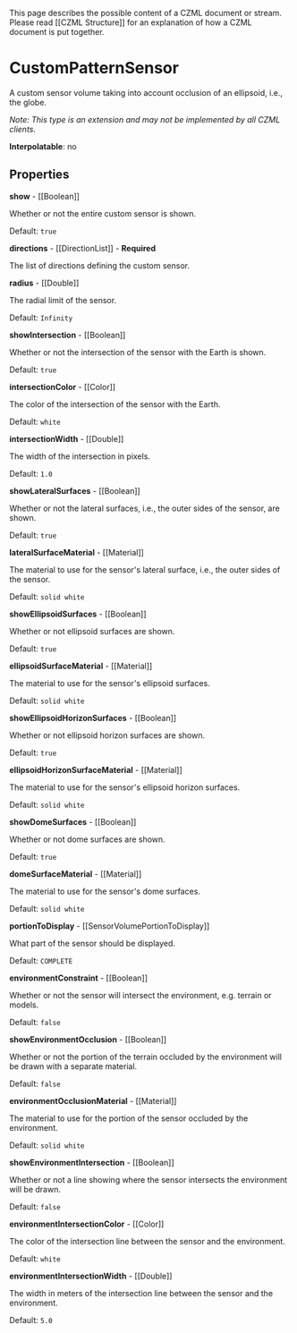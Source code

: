 This page describes the possible content of a CZML document or stream.  Please read [[CZML Structure]] for an explanation of how a CZML document is put together.

# CustomPatternSensor

A custom sensor volume taking into account occlusion of an ellipsoid, i.e., the globe.

_Note: This type is an extension and may not be implemented by all CZML clients._

**Interpolatable**: no

## Properties

**show** - [[Boolean]]

Whether or not the entire custom sensor is shown.

Default: `true`


**directions** - [[DirectionList]] - **Required**

The list of directions defining the custom sensor.


**radius** - [[Double]]

The radial limit of the sensor.

Default: `Infinity`


**showIntersection** - [[Boolean]]

Whether or not the intersection of the sensor with the Earth is shown.

Default: `true`


**intersectionColor** - [[Color]]

The color of the intersection of the sensor with the Earth.

Default: `white`


**intersectionWidth** - [[Double]]

The width of the intersection in pixels.

Default: `1.0`


**showLateralSurfaces** - [[Boolean]]

Whether or not the lateral surfaces, i.e., the outer sides of the sensor, are shown.

Default: `true`


**lateralSurfaceMaterial** - [[Material]]

The material to use for the sensor's lateral surface, i.e., the outer sides of the sensor.

Default: `solid white`


**showEllipsoidSurfaces** - [[Boolean]]

Whether or not ellipsoid surfaces are shown.

Default: `true`


**ellipsoidSurfaceMaterial** - [[Material]]

The material to use for the sensor's ellipsoid surfaces.

Default: `solid white`


**showEllipsoidHorizonSurfaces** - [[Boolean]]

Whether or not ellipsoid horizon surfaces are shown.

Default: `true`


**ellipsoidHorizonSurfaceMaterial** - [[Material]]

The material to use for the sensor's ellipsoid horizon surfaces.

Default: `solid white`


**showDomeSurfaces** - [[Boolean]]

Whether or not dome surfaces are shown.

Default: `true`


**domeSurfaceMaterial** - [[Material]]

The material to use for the sensor's dome surfaces.

Default: `solid white`


**portionToDisplay** - [[SensorVolumePortionToDisplay]]

What part of the sensor should be displayed.

Default: `COMPLETE`


**environmentConstraint** - [[Boolean]]

Whether or not the sensor will intersect the environment, e.g. terrain or models.

Default: `false`


**showEnvironmentOcclusion** - [[Boolean]]

Whether or not the portion of the terrain occluded by the environment will be drawn with a separate material.

Default: `false`


**environmentOcclusionMaterial** - [[Material]]

The material to use for the portion of the sensor occluded by the environment.

Default: `solid white`


**showEnvironmentIntersection** - [[Boolean]]

Whether or not a line showing where the sensor intersects the environment will be drawn.

Default: `false`


**environmentIntersectionColor** - [[Color]]

The color of the intersection line between the sensor and the environment.

Default: `white`


**environmentIntersectionWidth** - [[Double]]

The width in meters of the intersection line between the sensor and the environment.

Default: `5.0`


